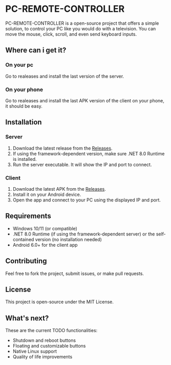 # PC-REMOTE-CONTROLLER
PC-REMOTE-CONTROLLER is a open-source project that offers a simple solution, to control your PC like you would do with a television.
You can move the mouse, click, scroll, and even send keyboard inputs. 

## Where can i get it?

### On your pc
Go to realeases and install the last version of the server.

### On your phone
Go to realeases and install the last APK version of the client on your phone, it should be easy.

## Installation

### Server
1. Download the latest release from the [Releases](https://github.com/PepinilloJR/pc-remote-controller/releases).
2. If using the framework-dependent version, make sure .NET 8.0 Runtime is installed.
3. Run the server executable. It will show the IP and port to connect.

### Client
1. Download the latest APK from the [Releases](https://github.com/PepinilloJR/pc-remote-controller/releases).
2. Install it on your Android device.
3. Open the app and connect to your PC using the displayed IP and port.


## Requirements

- Windows 10/11 (or compatible)
- .NET 8.0 Runtime (if using the framework-dependent server) 
  or the self-contained version (no installation needed)
- Android 6.0+ for the client app

## Contributing

Feel free to fork the project, submit issues, or make pull requests. 

## License

This project is open-source under the MIT License.

## What's next?

These are the current TODO functionalities:

- Shutdown and reboot buttons
- Floating and customizable buttons
- Native Linux support
- Quality of life improvements
